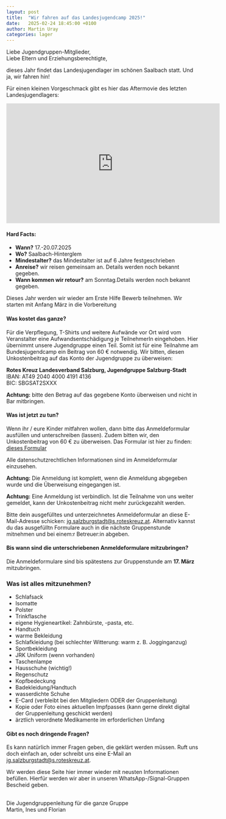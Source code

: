 ```yaml
---
layout: post
title:  "Wir fahren auf das Landesjugendcamp 2025!"
date:   2025-02-24 18:45:00 +0100
author: Martin Uray
categories: lager
---
```


Liebe Jugendgruppen-Mitglieder,<br>
Liebe Eltern und Erziehungsberechtigte,

dieses Jahr findet das Landesjugendlager im schönen Saalbach statt.
Und ja, wir fahren hin! 

Für einen kleinen Vorgeschmack gibt es hier das Aftermovie des letzten Landesjugendlagers:

<iframe width="560" height="315" src="https://www.youtube.com/embed/LGTZ7ypHqD8?si=GBtQRDoVBEFykfBw" title="YouTube video player" frameborder="0" allow="accelerometer; autoplay; clipboard-write; encrypted-media; gyroscope; picture-in-picture; web-share" allowfullscreen></iframe>


#### Hard Facts:
- **Wann?** 17.-20.07.2025
- **Wo?** Saalbach-Hinterglem
- **Mindestalter?** das Mindestalter ist auf 6 Jahre festgeschrieben
- **Anreise?** wir reisen gemeinsam an. Details werden noch bekannt gegeben.
- **Wann kommen wir retour?** am Sonntag.Details werden noch bekannt gegeben.

Dieses Jahr werden wir wieder am Erste Hilfe Bewerb teilnehmen. 
Wir starten mit Anfang März in die Vorbereitung

#### Was kostet das ganze?
Für die Verpflegung, T-Shirts und weitere Aufwände vor Ort wird vom 
Veranstalter eine Aufwandsentschädigung je TeilnehmerIn eingehoben.
Hier übernimmt unsere Jugendgruppe einen Teil.
Somit ist für eine Teilnahme am Bundesjugendcamp ein Beitrag von 60 € notwendig. 
Wir bitten, diesen Unkostenbeitrag auf das Konto der Jugendgruppe zu überweisen:

**Rotes Kreuz Landesverband Salzburg, Jugendgruppe Salzburg-Stadt**<br/>
    IBAN: AT49 2040 4000 4191 4136<br/>
    BIC:  SBGSAT2SXXX

**Achtung:** bitte den Betrag auf das gegebene Konto überweisen und nicht in Bar
mitbringen.


#### Was ist jetzt zu tun?
Wenn ihr / eure Kinder mitfahren wollen, dann bitte das Anmeldeformular
ausfüllen und unterschreiben (lassen).
Zudem bitten wir, den Unkostenbeitrag von 60 € zu überweisen.
Das Formular ist hier zu finden:
[dieses Formular](https://www.red-angels.at/assets/Anmeldung_Landesjugendcamp_2025.pdf)

Alle datenschutzrechtlichen Informationen sind im Anmeldeformular einzusehen.

**Achtung:** Die Anmeldung ist komplett, wenn die Anmeldung abgegeben wurde 
und die Überweisung eingegangen ist.

**Achtung:** Eine Anmeldung ist verbindlich. Ist die Teilnahme von uns 
weiter gemeldet, kann der Unkostenbeitrag nicht mehr zurückgezahlt werden.

Bitte dein ausgefülltes und unterzeichnetes Anmeldeformular an diese E-Mail-Adresse
schicken:
[jg.salzburgstadt@s.roteskreuz.at](mailto:jg.salzburgstadt@s.roteskreuz.at).
Alternativ kannst du das ausgefülltn Formulare auch in die nächste Gruppenstunde mitnehmen und 
bei einem:r Betreuer:in abgeben.


#### Bis wann sind die unterschriebenen Anmeldeformulare mitzubringen?
Die Anmeldeformulare sind bis spätestens zur Gruppenstunde am **17. März**
mitzubringen.

### Was ist alles mitzunehmen?
* Schlafsack
* Isomatte
* Polster
* Trinkflasche
* eigene Hygieneartikel: Zahnbürste, -pasta, etc.
* Handtuch
* warme Bekleidung
* Schlafkleidung (bei schlechter Witterung: warm z. B. Jogginganzug)
* Sportbekleidung
* JRK Uniform (wenn vorhanden)
* Taschenlampe
* Hausschuhe (wichtig!)
* Regenschutz
* Kopfbedeckung
* Badekleidung/Handtuch
* wasserdichte Schuhe
* E-Card (verbleibt bei den Mitgliedern ODER der Gruppenleitung)
* Kopie oder Foto eines aktuellen Impfpasses (kann gerne direkt digital der 
  Gruppenleitung geschickt werden)
* ärztlich verordnete Medikamente im erforderlichen Umfang


#### Gibt es noch dringende Fragen?
Es kann natürlich immer Fragen geben, die geklärt werden müssen. 
Ruft uns doch einfach an, oder schreibt uns eine E-Mail an
[jg.salzburgstadt@s.roteskreuz.at](mailto:jg.salzburgstadt@s.roteskreuz.at).


Wir werden diese Seite hier immer wieder mit neusten Informationen befüllen.
Hierfür werden wir aber in unseren WhatsApp-/Signal-Gruppen Bescheid geben.

<br>
Die Jugendgruppenleitung für die ganze Gruppe<br>
Martin, Ines und Florian
